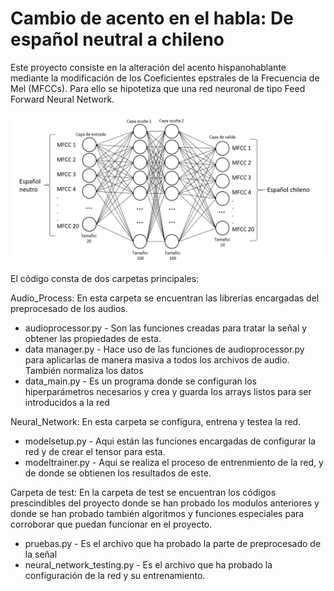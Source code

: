 # Cambio de acento en el habla: De español neutral a chileno

Este proyecto consiste en la alteración del acento hispanohablante mediante la modificación de los Coeficientes epstrales de la Frecuencia de Mel (MFCCs). Para ello se hipotetiza que una red neuronal de tipo Feed Forward Neural Network.

 ![Repo List](Images/estructura_NN.png)

El código consta de dos carpetas principales:

Audio_Process:
En esta carpeta se encuentran las librerías encargadas del preprocesado de los audios. 
* audioprocessor.py - Son las funciones creadas para tratar la señal y obtener las propiedades de esta.
* data manager.py - Hace uso de las funciones de audioprocessor.py para aplicarlas de manera masiva a todos los archivos de audio. También   normaliza los datos
* data_main.py - Es un programa donde se configuran los hiperparámetros necesarios y crea y guarda los arrays listos para ser introducidos a la red 

Neural_Network:
En esta carpeta se configura, entrena y testea la red.
* modelsetup.py - Aqui están las funciones encargadas de configurar la red y de crear el tensor para esta.
* modeltrainer.py - Aqui se realiza el proceso de entrenmiento de la red, y de donde se obtienen los resultados de este.

Carpeta de test:
En la carpeta de test se encuentran los códigos prescindibles del proyecto donde se han probado los modulos anteriores y donde se han probado también algoritmos y funciones especiales para corroborar que puedan funcionar en el proyecto.
* pruebas.py - Es el archivo que ha probado la parte de preprocesado de la señal
* neural_network_testing.py - Es el archivo que ha probado la configuración de la red y su entrenamiento.
